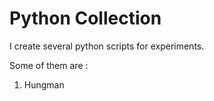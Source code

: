 Python Collection
=================

I create several python scripts for experiments.

Some of them are :

  1. Hungman

